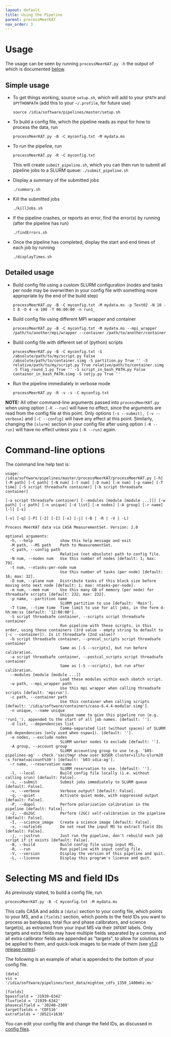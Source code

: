 ```yaml
---
layout: default
title: Using the Pipeline
parent: processMeerKAT
nav_order: 3
---
```


# Usage
The usage can be seen by running
```processMeerKAT.py -h``` the output of which is documented [below](#command-line-options).


## Simple usage

* To get things working, source `setup.sh`, which will add to your `$PATH` and `$PYTHONPATH` (add this to your `~/.profile`, for future use)

  ```source /idia/software/pipelines/master/setup.sh```

* To build a config file, which the pipeline reads as input for how to process the data, run

  ```processMeerKAT.py -B -C myconfig.txt -M mydata.ms```

* To run the pipeline, run

  ```processMeerKAT.py -R -C myconfig.txt```

  This will create `submit_pipeline.sh`, which you can then run to submit all pipeline jobs to a SLURM queue:
`./submit_pipeline.sh`

* Display a summary of the submitted jobs

  ```./summary.sh```

* Kill the submitted jobs

  ```./killJobs.sh```

* If the pipeline crashes, or reports an error, find the error(s) by running (after the pipeline has run)

  ```./findErrors.sh```

* Once the pipeline has completed, display the start and end times of each job by running

  ```./displayTimes.sh```

## Detailed usage

* Build config file using a custom SLURM configuration (nodes and tasks per node may be overwritten in your config file with something more appropriate by the end of the build step)

  ```processMeerKAT.py -B -C myconfig.txt -M mydata.ms -p Test02 -N 10 -t 8 -D 4 -m 100 -T 06:00:00 -n run1_```

* Build config file using different MPI wrapper and container

  ```processMeerKAT.py -B -C myconfig.txt -M mydata.ms --mpi_wrapper /path/to/another/mpi/wrapper --container /path/to/another/container```

* Build config file with different set of (python) scripts

  ```processMeerKAT.py -B -C myconfig.txt -S /absolute/path/to/my/script.py False /absolute/path/to/container.simg -S partition.py True '' -S relative/path/to/my/script.py True relative/path/to/container.simg -S flag_round_1.py True '' -S script_in_bash_PATH.py False container_in_bash_PATH.simg -S setjy.py True ''```

* Run the pipeline immediately in verbose mode

  ```processMeerKAT.py -R -v -s -C myconfig.txt```

**NOTE:** All other command-line arguments passed into `processMeerKAT.py` when using option `[-R --run]` will have no effect, since the arguments are read from the config file at this point. Only options `[-s --submit], [-v --verbose]` and `[-C --config]` will have any effect at this point. Similarly, changing the `[slurm]` section in your config file after using option `[-R --run]` will have no effect unless you `[-R --run]` again.

# Command-line options

The command line help text is:
```
usage: /idia/software/pipelines/master/processMeerKAT/processMeerKAT.py [-h] [-M path] [-C path] [-N num] [-t num] [-D num] [-m num] [-p name] [-T time] [-S script threadsafe container] [-b script threadsafe container]
                                                                                    [-a script threadsafe container] [--modules [module [module ...]]] [-w path] [-c path] [-n unique] [-d list] [-e nodes] [-A group] [-r name] [-l] [-s]
                                                                                    [-v] [-q] [-P] [-2] [-I] [-x] [-j] (-B | -R | -V | -L)

Process MeerKAT data via CASA MeasurementSet. Version: 2.0

optional arguments:
  -h, --help            show this help message and exit
  -M path, --MS path    Path to MeasurementSet.
  -C path, --config path
                        Relative (not absolute) path to config file.
  -N num, --nodes num   Use this number of nodes [default: 1; max: 79].
  -t num, --ntasks-per-node num
                        Use this number of tasks (per node) [default: 16; max: 32].
  -D num, --plane num   Distribute tasks of this block size before moving onto next node [default: 1; max: ntasks-per-node].
  -m num, --mem num     Use this many GB of memory (per node) for threadsafe scripts [default: 232; max: 232].
  -p name, --partition name
                        SLURM partition to use [default: 'Main'].
  -T time, --time time  Time limit to use for all jobs, in the form d-hh:mm:ss [default: '12:00:00'].
  -S script threadsafe container, --scripts script threadsafe container
                        Run pipeline with these scripts, in this order, using these containers (3rd value - empty string to default to [-c --container]). Is it threadsafe (2nd value)?
  -b script threadsafe container, --precal_scripts script threadsafe container
                        Same as [-S --scripts], but run before calibration.
  -a script threadsafe container, --postcal_scripts script threadsafe container
                        Same as [-S --scripts], but run after calibration.
  --modules [module [module ...]]
                        Load these modules within each sbatch script.
  -w path, --mpi_wrapper path
                        Use this mpi wrapper when calling threadsafe scripts [default: 'mpirun'].
  -c path, --container path
                        Use this container when calling scripts [default: '/idia/software/containers/casa-6.4.4-modular.simg'].
  -n unique, --name unique
                        Unique name to give this pipeline run (e.g. 'run1_'), appended to the start of all job names. [default: ''].
  -d list, --dependencies list
                        Comma-separated list (without spaces) of SLURM job dependencies (only used when nspw=1). [default: ''].
  -e nodes, --exclude nodes
                        SLURM worker nodes to exclude [default: ''].
  -A group, --account group
                        SLURM accounting group to use (e.g. 'b05-pipelines-ag' - check 'sacctmgr show user $USER cluster=ilifu-slurm20 -s format=account%30') [default: 'b03-idia-ag'].
  -r name, --reservation name
                        SLURM reservation to use. [default: ''].
  -l, --local           Build config file locally (i.e. without calling srun) [default: False].
  -s, --submit          Submit jobs immediately to SLURM queue [default: False].
  -v, --verbose         Verbose output? [default: False].
  -q, --quiet           Activate quiet mode, with suppressed output [default: False].
  -P, --dopol           Perform polarization calibration in the pipeline [default: False].
  -2, --do2GC           Perform (2GC) self-calibration in the pipeline [default: False].
  -I, --science_image   Create a science image [default: False].
  -x, --nofields        Do not read the input MS to extract field IDs [default: False].
  -j, --justrun         Just run the pipeline, don't rebuild each job script if it exists [default: False].
  -B, --build           Build config file using input MS.
  -R, --run             Run pipeline with input config file.
  -V, --version         Display the version of this pipeline and quit.
  -L, --license         Display this program's license and quit.
```

# Selecting MS and field IDs

As previously stated, to build a config file, run

```processMeerKAT.py -B -C myconfig.txt -M mydata.ms```

This calls CASA and adds a `[data]` section to your config file, which points to your MS, and a `[fields]` section, which points to the field IDs you want to process as bandpass, total flux and phase calibrators, and science target(s), as extracted from your input MS via their `INTENT` labels. Only targets and extra fields may have multiple fields separated by a comma, and all extra calibrator fields are appended as "targets", to allow for solutions to be applied to them, and quick-look images to be made of them (see [v1.0 release notes](/docs/processMeerKAT/Release-Notes#version-10)).

The following is an example of what is appended to the bottom of your config file.

```
[data]
vis = '/idia/software/pipelines/test_data/mightee_cdfs_1350_1400mhz.ms'

[fields]
bpassfield = 'J1939-6342'
fluxfield = 'J1939-6342'
phasecalfield = 'J0240-2309'
targetfields = 'CDFS16'
extrafields = 'J0521+1638'
```

You can edit your config file and change the field IDs, as discussed in [config files](/docs/processMeerKAT/config-files#manually-selecting-field-ids).
